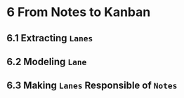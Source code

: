 # 6 From Notes to Kanban

## 6.1 Extracting `Lanes`

## 6.2 Modeling `Lane`

## 6.3 Making `Lanes` Responsible of `Notes`
